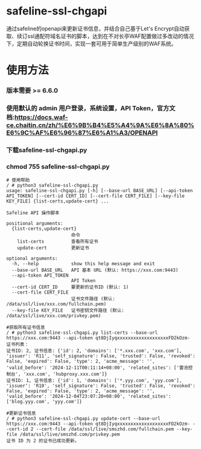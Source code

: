 # safeline-ssl-chgapi
通过safeline的openapi来更新证书信息，并结合自己基于Let's Encrypt自动获取、续订ssl通配符域名证书的脚本，达到在不对长亭WAF配置做过多改动的情况下，定期自动轮换证书时间，实现一套可用于简单生产级别的WAF系统。

# 使用方法
### 版本需要 >= 6.6.0
### 使用默认的 admin 用户登录，系统设置，API Token，官方文档:https://docs.waf-ce.chaitin.cn/zh/%E6%9B%B4%E5%A4%9A%E6%8A%80%E6%9C%AF%E6%96%87%E6%A1%A3/OPENAPI
### 下载safeline-ssl-chgapi.py
### chmod 755 safeline-ssl-chgapi.py
```
# 使用帮助
/ # python3 safeline-ssl-chgapi.py
usage: safeline-ssl-chgapi.py [-h] [--base-url BASE_URL] [--api-token API_TOKEN] [--cert-id CERT_ID] [--cert-file CERT_FILE] [--key-file KEY_FILE] {list-certs,update-cert} ...

Safeline API 操作脚本

positional arguments:
  {list-certs,update-cert}
                        命令
    list-certs          查看所有证书
    update-cert         更新证书

optional arguments:
  -h, --help            show this help message and exit
  --base-url BASE_URL   API 基本 URL (默认: https://xxx.com:9443)
  --api-token API_TOKEN
                        API Token
  --cert-id CERT_ID     要更新的证书ID (默认: 1)
  --cert-file CERT_FILE
                        证书文件路径 (默认: /data/ssl/live/xxx.com/fullchain.pem)
  --key-file KEY_FILE   证书密钥文件路径 (默认: /data/ssl/live/xxx.com/privkey.pem)

#获取所有证书信息
/ # python3 safeline-ssl-chgapi.py list-certs --base-url https://xxx.com:9443 --api-token qt8DjIyqxxxxxxxxxxxxxxxxxxxFD2kOzm-
证书列表：
证书ID: 2, 证书信息: {'id': 2, 'domains': ['*.xxx.com', 'xxx.com'], 'issuer': 'R11', 'self_signature': False, 'trusted': False, 'revoked': False, 'expired': False, 'type': 2, 'acme_message': '', 'valid_before': '2024-12-11T00:11:14+08:00', 'related_sites': ['雷池控制台', 'xxx.com', 'hubproxy.xxx.com']}
证书ID: 1, 证书信息: {'id': 1, 'domains': ['*.yyy.com', 'yyy.com'], 'issuer': 'R10', 'self_signature': False, 'trusted': False, 'revoked': False, 'expired': False, 'type': 2, 'acme_message': '', 'valid_before': '2024-12-04T23:07:20+08:00', 'related_sites': ['blog.yyy.com', 'yyy.com']}

#更新证书信息
/ # python3 safeline-ssl-chgapi.py update-cert --base-url https://xxx.com:9443 --api-token qt8DjIyqxxxxxxxxxxxxxxxxxxxFD2kOzm- --cert-id 2 --cert-file /data/ssl/live/smszhd.com/fullchain.pem --key-file /data/ssl/live/smszhd.com/privkey.pem
证书 ID 为 2 的证书已成功更新。
```
